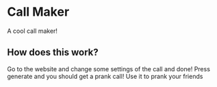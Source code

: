 # Call Maker
A cool call maker!

## How does this work?
Go to the website and change some settings of the call and done! Press generate and you should get a prank call! Use it to prank your friends
